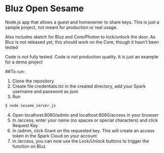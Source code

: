 Bluz Open Sesame
==========
Node.js app that allows a guest and homeowner to share keys. This is just a sample project, not meant for production or real usage.

Also includes sketch for Bluz and Core/Photon to lock/unlock the door. As Bluz is not released yet, this should work on the Core, though it hasn't been tested

Code is not fully tested. Code is not production quality. It is just an example for a demo project

##To run:
1. Clone the repository
2. Create file credentials.txt in the created directory, add your Spark username and password as json
3. Run
```sh
$ node sesame_server.js
```
4. Open localhost:8080/admin and localhost:8080/access in your browser
5. In /access, enter your name (no spaces or special characters) and click Request Key
6. In /admin, click Grant on the requested key. This will create an access token in the Spark Cloud on your account
7. In /access, you can now use the Lock/Unlock buttons to trigger the function on Bluz

